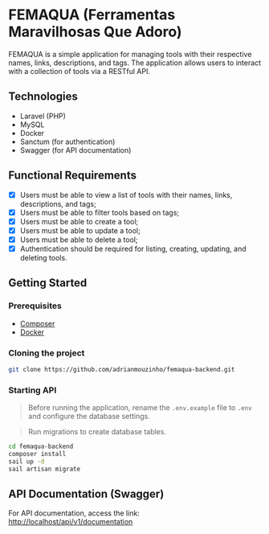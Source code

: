 # FEMAQUA (Ferramentas Maravilhosas Que Adoro)

FEMAQUA is a simple application for managing tools with their respective names, links, descriptions, and tags. The application allows users to interact with a collection of tools via a RESTful API.

## Technologies

- Laravel (PHP)
- MySQL
- Docker
- Sanctum (for authentication)
- Swagger (for API documentation)

## Functional Requirements

- [x] Users must be able to view a list of tools with their names, links, descriptions, and tags;
- [x] Users must be able to filter tools based on tags;
- [x] Users must be able to create a tool;
- [x] Users must be able to update a tool;
- [x] Users must be able to delete a tool;
- [x] Authentication should be required for listing, creating, updating, and deleting tools.

## Getting Started

### Prerequisites

- [Composer](https://getcomposer.org/)
- [Docker](https://www.docker.com/)

### Cloning the project

```bash
git clone https://github.com/adrianmouzinho/femaqua-backend.git
```

### Starting API

> Before running the application, rename the `.env.example` file to `.env` and configure the database settings.

> Run migrations to create database tables.

```sh
cd femaqua-backend
composer install
sail up -d
sail artisan migrate
```

## API Documentation (Swagger)

For API documentation, access the link: [http://localhost/api/v1/documentation](http://localhost/api/v1/documentation)
